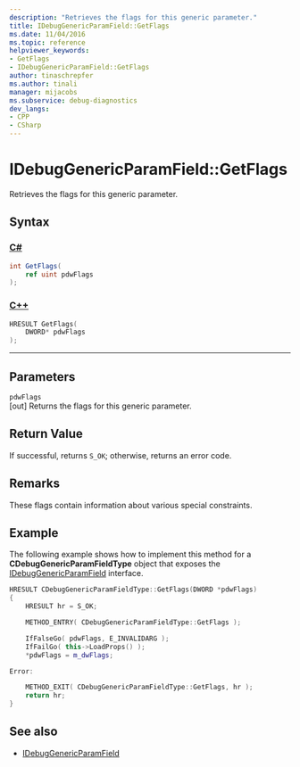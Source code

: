```yaml
---
description: "Retrieves the flags for this generic parameter."
title: IDebugGenericParamField::GetFlags
ms.date: 11/04/2016
ms.topic: reference
helpviewer_keywords:
- GetFlags
- IDebugGenericParamField::GetFlags
author: tinaschrepfer
ms.author: tinali
manager: mijacobs
ms.subservice: debug-diagnostics
dev_langs:
- CPP
- CSharp
---
```

# IDebugGenericParamField::GetFlags

Retrieves the flags for this generic parameter.

## Syntax

### [C#](#tab/csharp)
```csharp
int GetFlags(
    ref uint pdwFlags
);
```
### [C++](#tab/cpp)
```cpp
HRESULT GetFlags(
    DWORD* pdwFlags
);
```
---

## Parameters
`pdwFlags`\
[out] Returns the flags for this generic parameter.

## Return Value
If successful, returns `S_OK`; otherwise, returns an error code.

## Remarks
These flags contain information about various special constraints.

## Example
The following example shows how to implement this method for a **CDebugGenericParamFieldType** object that exposes the [IDebugGenericParamField](../../../extensibility/debugger/reference/idebuggenericparamfield.md) interface.

```cpp
HRESULT CDebugGenericParamFieldType::GetFlags(DWORD *pdwFlags)
{
    HRESULT hr = S_OK;

    METHOD_ENTRY( CDebugGenericParamFieldType::GetFlags );

    IfFalseGo( pdwFlags, E_INVALIDARG );
    IfFailGo( this->LoadProps() );
    *pdwFlags = m_dwFlags;

Error:

    METHOD_EXIT( CDebugGenericParamFieldType::GetFlags, hr );
    return hr;
}
```

## See also
- [IDebugGenericParamField](../../../extensibility/debugger/reference/idebuggenericparamfield.md)
